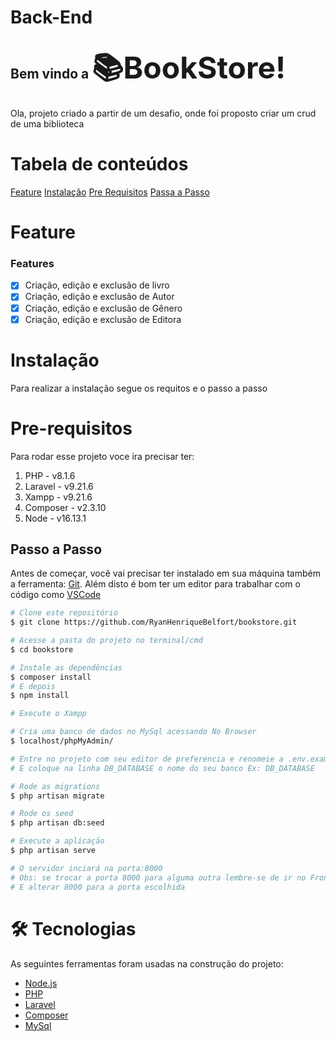 # Back-End
## Bem vindo a <font size="8">📚BookStore!</font>
Ola, projeto criado a partir de um desafio, onde foi proposto criar um crud de uma 
biblioteca

Tabela de conteúdos 
================
<!--ts--> 
[Feature](#feature)
[Instalação](#instalação) 
[Pre Requisitos](#pre-requisitos) 
[Passa a Passo](#passo-a-passo)  <!--te-->



# Feature

### Features

 - [x] Criação, edição e exclusão de livro
 - [x] Criação, edição e exclusão de Autor
 - [x] Criação, edição e exclusão de Gênero
 - [x] Criação, edição e exclusão de Editora

# Instalação
Para realizar a instalação segue os requitos e o passo a passo

# Pre-requisitos

Para rodar esse projeto voce ira precisar ter:

1.  PHP - v8.1.6
2.  Laravel - v9.21.6
3.  Xampp - v9.21.6
4.  Composer - v2.3.10
4.  Node - v16.13.1

## Passo a Passo
Antes de começar, você vai precisar ter instalado em sua máquina também a ferramenta: [Git](https://git-scm.com). Além disto é bom ter um editor para trabalhar com o código como [VSCode](https://code.visualstudio.com/)

```bash
# Clone este repositório
$ git clone https://github.com/RyanHenriqueBelfort/bookstore.git

# Acesse a pasta do projeto no terminal/cmd
$ cd bookstore

# Instale as dependências
$ composer install
# E depois
$ npm install

# Execute o Xampp 

# Cria uma banco de dados no MySql acessando No Browser
$ localhost/phpMyAdmin/

# Entre no projeto com seu editor de preferencia e renomeie a .env.example para .env
# E coloque na linha DB_DATABASE o nome do seu banco Ex: DB_DATABASE 

# Rode as migrations
$ php artisan migrate

# Rode os seed
$ php artisan db:seed

# Execute a aplicação
$ php artisan serve

# O servidor inciará na porta:8000
# Obs: se trocar a porta 8000 para alguma outra lembre-se de ir no Front-End em src/service/axios.js
# E alterar 8000 para a porta escolhida
```

# 🛠 Tecnologias
As seguintes ferramentas foram usadas na construção do projeto:
 - [Node.js](https://nodejs.org/en/) 
 - [PHP](https://www.php.net) 
 - [Laravel](https://laravel.com) 
 - [Composer](https://getcomposer.org)
 - [MySql](https://www.mysql.com) 
